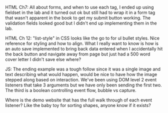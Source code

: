 HTML Ch7: All about forms, and when to use each tag, I ended up using fieldset in the lab and it turned out ok but still had to wrap it in a form tag
that wasn't apparent in the book to get my submit button working. The validation fields looked good but I didn't end up implementing them in the lab.

HTML Ch 12: "list-style" in CSS looks like the go to for ul bullet styles. Nice reference for styling and how to align. What I really want to know
is how is an auto save implemented to bring back data entered when I accidentally hit the back button and navigate away from page but just had a 500 word
cover letter I didn't save else where?

JS: The ending example was a tough follow since it was a single image and text describing what would happen, would be nice to have how the image
stepped along based on interaction. We've been using DOM level 2 event listeners that take 3 arguments but we have only been sending the first two.
The third is a boolean controlling event flow, bubble vs capture.

Where is the demo website that has the full walk through of each event listener? Like the baby toy for sorting shapes, anyone know if it exists?
